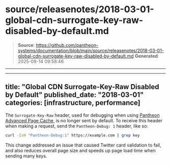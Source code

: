 # source/releasenotes/2018-03-01-global-cdn-surrogate-key-raw-disabled-by-default.md

> **Source**: https://github.com/pantheon-systems/documentation/blob/main/source/releasenotes/2018-03-01-global-cdn-surrogate-key-raw-disabled-by-default.md
> **Generated**: 2025-08-14 09:58:46

---

---
title: "Global CDN Surrogate-Key-Raw Disabled by Default"
published_date: "2018-03-01"
categories: [infrastructure, performance]
---
The `Surrogate-Key-Raw` header, used for debugging when using [Pantheon Advanced Page Cache](https://pantheon.io/features/advanced-caching),  is no longer sent by default.  To receive this header when making a request, send the `Pantheon-Debug: 1` header, like so:

```bash
curl -IsH "Pantheon-Debug:1" https://example.com | grep key
```

This change addressed an issue that caused Twitter card validation to fail, and also reduces overall page size and speeds up page load time when sending many keys.
